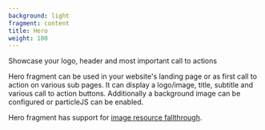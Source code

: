 ```yaml
---
background: light
fragment: content
title: Hero
weight: 100
---
```


Showcase your logo, header and most important call to actions

<!--more-->

Hero fragment can be used in your website's landing page or as first call to
action on various sub pages. It can display a logo/image, title, subtitle and
various call to action buttons. Additionally a background image can be
configured or particleJS can be enabled.

Hero fragment has support for [image resource
fallthrough](https://github.com/okkur/syna/blob/master/docs/README.md#image-resource-fallthrough).
